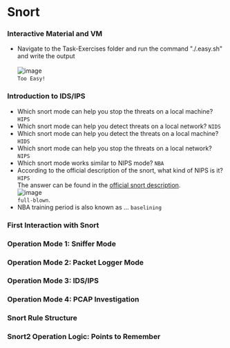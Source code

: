 # Snort

### Interactive Material and VM
- Navigate to the Task-Exercises folder and run the command "./.easy.sh" and write the output <br /><br />
![image](https://github.com/user-attachments/assets/896dfce2-76d3-4bc8-a73d-e23994ba68fb) <br />
`Too Easy!` <br />

### Introduction to IDS/IPS
- Which snort mode can help you stop the threats on a local machine? `HIPS` <br />
- Which snort mode can help you detect threats on a local network? `NIDS` <br />
- Which snort mode can help you detect the threats on a local machine? `HIDS` <br />
- Which snort mode can help you stop the threats on a local network? `NIPS` <br />
- Which snort mode works similar to NIPS mode? `NBA` <br />
- According to the official description of the snort, what kind of NIPS is it? `HIPS` <br />
The answer can be found in the [official snort description](https://www.snort.org/). <br />
![image](https://github.com/user-attachments/assets/3f9478ff-ab2d-42e0-8e5e-e57843dca0bd) <br />
`full-blown`. <br />
- NBA training period is also known as ... `baselining` <br />

### First Interaction with Snort

### Operation Mode 1: Sniffer Mode

### Operation Mode 2: Packet Logger Mode

### Operation Mode 3: IDS/IPS

### Operation Mode 4: PCAP Investigation

### Snort Rule Structure

### Snort2 Operation Logic: Points to Remember
